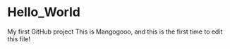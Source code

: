 # Hello_World
My first GitHub project
This is Mangogooo, and this is the first time to edit this file!
